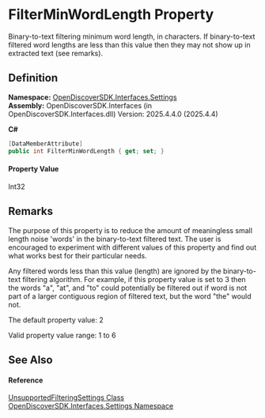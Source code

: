# FilterMinWordLength Property


Binary-to-text filtering minimum word length, in characters. If binary-to-text filtered word lengths are less than this value then they may not show up in extracted text (see remarks).



## Definition
**Namespace:** <a href="a1516a26-c3bc-5b32-80d1-92d32506d831">OpenDiscoverSDK.Interfaces.Settings</a>  
**Assembly:** OpenDiscoverSDK.Interfaces (in OpenDiscoverSDK.Interfaces.dll) Version: 2025.4.4.0 (2025.4.4)

**C#**
``` C#
[DataMemberAttribute]
public int FilterMinWordLength { get; set; }
```



#### Property Value
Int32

## Remarks

The purpose of this property is to reduce the amount of meaningless small length noise 'words' in the binary-to-text filtered text. The user is encouraged to experiment with different values of this property and find out what works best for their particular needs.

Any filtered words less than this value (length) are ignored by the binary-to-text filtering algorithm. For example, if this property value is set to 3 then the words "a", "at", and "to" could potentially be filtered out if word is not part of a larger contiguous region of filtered text, but the word "the" would not.

The default property value: 2

Valid property value range: 1 to 6


## See Also


#### Reference
<a href="dbf9dc6c-b54d-322f-a286-8e3eb41f2c08">UnsupportedFilteringSettings Class</a>  
<a href="a1516a26-c3bc-5b32-80d1-92d32506d831">OpenDiscoverSDK.Interfaces.Settings Namespace</a>  
